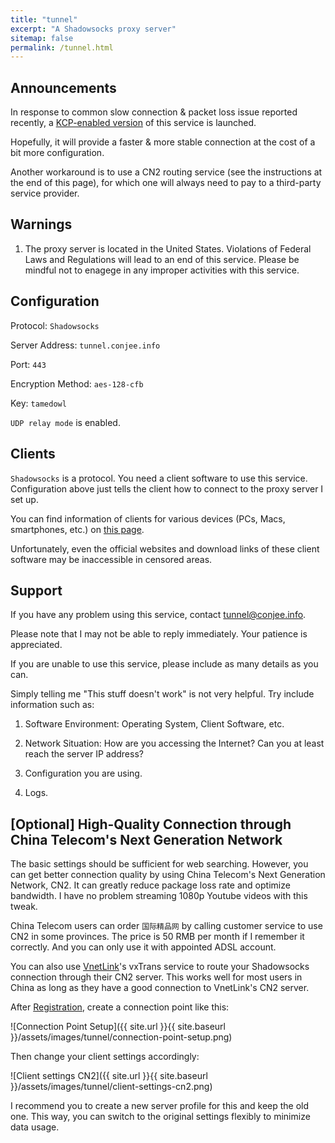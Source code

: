 ```yaml
---
title: "tunnel"
excerpt: "A Shadowsocks proxy server"
sitemap: false
permalink: /tunnel.html
---
```


## Announcements

In response to common slow connection & packet loss issue reported recently, a [KCP-enabled version](https://conjee.info/kunnel) of this service is launched.

Hopefully, it will provide a faster & more stable connection at the cost of a bit more configuration.

Another workaround is to use a CN2 routing service (see the instructions at the end of this page), for which one will always need to pay to a third-party service provider.

## Warnings

1. The proxy server is located in the United States. Violations of Federal Laws and Regulations will lead to an end of this service. Please be mindful not to enagege in any improper activities with this service.

## Configuration

Protocol: `Shadowsocks`

Server Address: `tunnel.conjee.info`

Port: `443`

Encryption Method: `aes-128-cfb`

Key: `tamedowl`

`UDP relay mode` is enabled.

## Clients

`Shadowsocks` is a protocol. You need a client software to use this service. Configuration above just tells the client how to connect to the proxy server I set up.

You can find information of clients for various devices (PCs, Macs, smartphones, etc.) on [this page](https://shadowsocks.org/en/download/clients.html).

Unfortunately, even the official websites and download links of these client software may be inaccessible in censored areas.

## Support

If you have any problem using this service, contact tunnel@conjee.info.

Please note that I may not be able to reply immediately. Your patience is appreciated.

If you are unable to use this service, please include as many details as you can.

Simply telling me "This stuff doesn't work" is not very helpful. Try include information such as:

1. Software Environment: Operating System, Client Software, etc.

2. Network Situation: How are you accessing the Internet? Can you at least reach the server IP address?

3. Configuration you are using.

4. Logs.

## [Optional] High-Quality Connection through China Telecom's Next Generation Network

The basic settings should be sufficient for web searching. However, you can get better connection quality by using China Telecom's Next Generation Network, CN2. It can greatly reduce package loss rate and optimize bandwidth. I have no problem streaming 1080p Youtube videos with this tweak.

China Telecom users can order `国际精品网` by calling customer service to use CN2 in some provinces. The price is 50 RMB per month if I remember it correctly. And you can only use it with appointed ADSL account.

You can also use [VnetLink](https://vnet.link/?rc=21400)'s vxTrans service to route your Shadowsocks connection through their CN2 server. This works well for most users in China as long as they have a good connection to VnetLink's CN2 server.

After [Registration](https://vnet.link/?rc=21400), create a connection point like this:

![Connection Point Setup]({{ site.url }}{{ site.baseurl }}/assets/images/tunnel/connection-point-setup.png)

Then change your client settings accordingly:

![Client settings CN2]({{ site.url }}{{ site.baseurl }}/assets/images/tunnel/client-settings-cn2.png)

I recommend you to create a new server profile for this and keep the old one. This way, you can switch to the original settings flexibly to minimize data usage.
